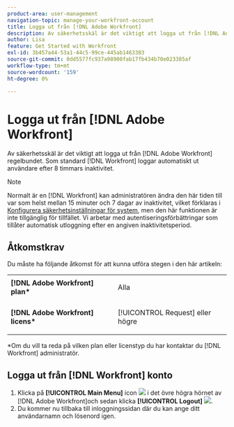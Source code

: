 ```yaml
---
product-area: user-management
navigation-topic: manage-your-workfront-account
title: Logga ut från [!DNL Adobe Workfront]
description: Av säkerhetsskäl är det viktigt att logga ut från [!DNL Adobe Workfront] regelbundet. Som standard [!DNL Workfront] loggar automatiskt ut användare efter 8 timmars inaktivitet.
author: Lisa
feature: Get Started with Workfront
exl-id: 3b457a44-53a1-44c5-99ce-445ab1463303
source-git-commit: 0dd5577fc937a98900fab17fb434b70e023385af
workflow-type: tm+mt
source-wordcount: '159'
ht-degree: 0%

---
```


# Logga ut från [!DNL Adobe Workfront]

Av säkerhetsskäl är det viktigt att logga ut från [!DNL Adobe Workfront] regelbundet. Som standard [!DNL Workfront] loggar automatiskt ut användare efter 8 timmars inaktivitet.

>[!NOTE]
>
>Normalt är en [!DNL Workfront] kan administratören ändra den här tiden till var som helst mellan 15 minuter och 7 dagar av inaktivitet, vilket förklaras i [Konfigurera säkerhetsinställningar för system](../../../administration-and-setup/manage-workfront/security/configure-security-preferences.md), men den här funktionen är inte tillgänglig för tillfället. Vi arbetar med autentiseringsförbättringar som tillåter automatisk utloggning efter en angiven inaktivitetsperiod.

<!--
><MadCap:conditionalText style="color: #ff1493;" data-mc-conditions="QuicksilverOrClassic.Draft mode">
>TEMPORARY note! Remove and update how this works after IMS takes over. There's another note like this in Manage Workfront/Security/configure-security-preferences.html>
></MadCap:conditionalText>
-->

## Åtkomstkrav

Du måste ha följande åtkomst för att kunna utföra stegen i den här artikeln:

<table style="table-layout:auto"> 
 <col> 
 </col> 
 <col> 
 </col> 
 <tbody> 
  <tr> 
   <td role="rowheader"><strong>[!DNL Adobe Workfront] plan*</strong></td> 
   <td> <p>Alla</p> </td> 
  </tr> 
  <tr> 
   <td role="rowheader"><strong>[!DNL Adobe Workfront] licens*</strong></td> 
   <td> <p>[!UICONTROL Request] eller högre</p> </td> 
  </tr> 
 </tbody> 
</table>

&#42;Om du vill ta reda på vilken plan eller licenstyp du har kontaktar du [!DNL Workfront] administratör.

## Logga ut från [!DNL Workfront] konto

1. Klicka på **[!UICONTROL Main Menu]** icon ![](assets/main-menu-icon.png) i det övre högra hörnet av [!DNL Adobe Workfront]och sedan klicka **[!UICONTROL Logout]** ![](assets/logout-icon.png).
1. Du kommer nu tillbaka till inloggningssidan där du kan ange ditt användarnamn och lösenord igen.
